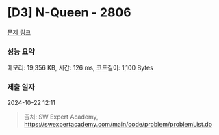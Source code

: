# [D3] N-Queen - 2806 

[문제 링크](https://swexpertacademy.com/main/code/problem/problemDetail.do?contestProbId=AV7GKs06AU0DFAXB) 

### 성능 요약

메모리: 19,356 KB, 시간: 126 ms, 코드길이: 1,100 Bytes

### 제출 일자

2024-10-22 12:11



> 출처: SW Expert Academy, https://swexpertacademy.com/main/code/problem/problemList.do